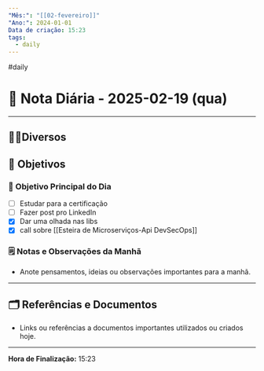 ```yaml
---
"Mês:": "[[02-fevereiro]]"
"Ano:": 2024-01-01
Data de criação: 15:23
tags:
  - daily
---
```

#daily
# 📅 Nota Diária - 2025-02-19 (qua)
---
## 🤝🏻Diversos

## 🌄 Objetivos
### 🎯 Objetivo Principal do Dia
- [ ] Estudar para a certificação
- [ ] Fazer post pro LinkedIn
- [x] Dar uma olhada nas libs 
- [x] call sobre [[Esteira de Microserviços-Api DevSecOps]]

### 🗒️ Notas e Observações da Manhã
- Anote pensamentos, ideias ou observações importantes para a manhã.
---
## 🗂️ Referências e Documentos
- Links ou referências a documentos importantes utilizados ou criados hoje.

---

**Hora de Finalização:** 15:23
